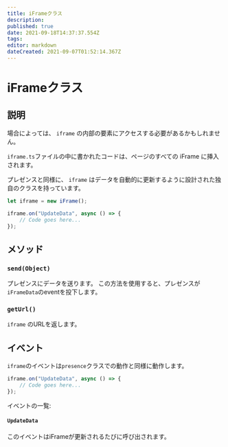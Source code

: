 ```yaml
---
title: iFrameクラス
description: 
published: true
date: 2021-09-18T14:37:37.554Z
tags: 
editor: markdown
dateCreated: 2021-09-07T01:52:14.367Z
---
```


# iFrameクラス

## 説明

場合によっては、 `iframe` の内部の要素にアクセスする必要があるかもしれません。

`iframe.ts`ファイルの中に書かれたコードは、ページのすべての iFrame に挿入されます。

プレゼンスと同様に、 `iframe` はデータを自動的に更新するように設計された独自のクラスを持っています。

```typescript
let iframe = new iFrame();

iframe.on("UpdateData", async () => {
    // Code goes here...
});
```

## メソッド

### `send(Object)`
プレゼンスにデータを送ります。 この方法を使用すると、プレゼンスが`iFrameData`のeventを投下します。

### `getUrl()`
`iframe` のURLを返します。

## イベント
`iframe`のイベントは`presence`クラスでの動作と同様に動作します。

```typescript
iframe.on("UpdateData", async () => {
    // Code goes here...
});
```

イベントの一覧:

#### `UpdateData`

このイベントはiFrameが更新されるたびに呼び出されます。
